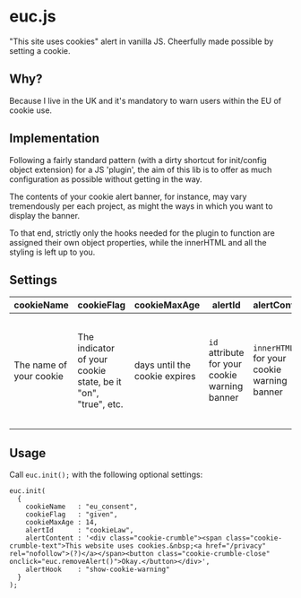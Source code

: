 # euc.js
"This site uses cookies" alert in vanilla JS. Cheerfully made possible by setting a cookie.

## Why?
Because I live in the UK and it's mandatory to warn users within the EU of cookie use.

## Implementation
Following a fairly standard pattern (with a dirty shortcut for init/config object extension) for a JS 'plugin', the aim of this lib is to offer as much configuration as possible without getting in the way. 

The contents of your cookie alert banner, for instance, may vary tremendously per each project, as might the ways in which you want to display the banner. 

To that end, strictly only the hooks needed for the plugin to function are assigned their own object properties, while the innerHTML and all the styling is left up to you.

## Settings

cookieName | cookieFlag | cookieMaxAge | alertId | alertContent | alertHook
--- | --- | --- | --- | --- | ---
The name of your cookie | The indicator of your cookie state, be it "on", "true", etc. | days until the cookie expires | `id` attribute for your cookie warning banner | `innerHTML` for your cookie warning banner | CSS class to add to the root or body element to indicate the banner's presence

## Usage
Call `euc.init();` with the following optional settings:
    
    euc.init(
      {
        cookieName   : "eu_consent",
        cookieFlag   : "given",
        cookieMaxAge : 14,
        alertId      : "cookieLaw",
        alertContent : '<div class="cookie-crumble"><span class="cookie-crumble-text">This website uses cookies.&nbsp;<a href="/privacy" rel="nofollow">(?)</a></span><button class="cookie-crumble-close" onclick="euc.removeAlert()">Okay.</button></div>',
        alertHook    : "show-cookie-warning"
      }
    );
